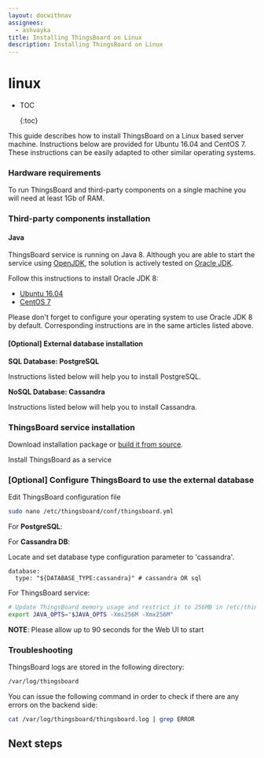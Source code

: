 ```yaml
---
layout: docwithnav
assignees:
  - ashvayka
title: Installing ThingsBoard on Linux
description: Installing ThingsBoard on Linux
---
```


# linux

* TOC

  {:toc}

This guide describes how to install ThingsBoard on a Linux based server machine. Instructions below are provided for Ubuntu 16.04 and CentOS 7. These instructions can be easily adapted to other similar operating systems.

### Hardware requirements

To run ThingsBoard and third-party components on a single machine you will need at least 1Gb of RAM.

### Third-party components installation

#### Java

ThingsBoard service is running on Java 8. Although you are able to start the service using [OpenJDK](http://openjdk.java.net/), the solution is actively tested on [Oracle JDK](http://www.oracle.com/technetwork/java/javase/overview/index.html).

Follow this instructions to install Oracle JDK 8:

* [Ubuntu 16.04](https://www.digitalocean.com/community/tutorials/how-to-install-java-with-apt-get-on-ubuntu-16-04#installing-the-oracle-jdk)
* [CentOS 7](https://www.digitalocean.com/community/tutorials/how-to-install-java-on-centos-and-fedora#install-oracle-java-8)

Please don't forget to configure your operating system to use Oracle JDK 8 by default. Corresponding instructions are in the same articles listed above.

#### \[Optional\] External database installation

**SQL Database: PostgreSQL**

Instructions listed below will help you to install PostgreSQL.

**NoSQL Database: Cassandra**

Instructions listed below will help you to install Cassandra.

### ThingsBoard service installation

Download installation package or [build it from source](https://github.com/caoyingde/thingsboard.github.io/tree/9437083b88083a9b2563248432cbbe460867fbaf/docs/user-guide/install/building-from-source/README.md).

Install ThingsBoard as a service

### \[Optional\] Configure ThingsBoard to use the external database

Edit ThingsBoard configuration file

```bash
sudo nano /etc/thingsboard/conf/thingsboard.yml
```

For **PostgreSQL**:

For **Cassandra DB**:

Locate and set database type configuration parameter to 'cassandra'.

```text
database:
  type: "${DATABASE_TYPE:cassandra}" # cassandra OR sql
```

For ThingsBoard service:

```bash
# Update ThingsBoard memory usage and restrict it to 256MB in /etc/thingsboard/conf/thingsboard.conf
export JAVA_OPTS="$JAVA_OPTS -Xms256M -Xmx256M"
```

**NOTE**: Please allow up to 90 seconds for the Web UI to start

### Troubleshooting

ThingsBoard logs are stored in the following directory:

```bash
/var/log/thingsboard
```

You can issue the following command in order to check if there are any errors on the backend side:

```bash
cat /var/log/thingsboard/thingsboard.log | grep ERROR
```

## Next steps

